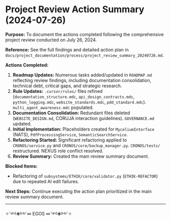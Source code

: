 # Project Review Action Summary (2024-07-26)

**Purpose:** To document the actions completed following the comprehensive project review conducted on July 26, 2024.

**Reference:** See the full findings and detailed action plan in `docs/project_documentation/process/project_review_summary_20240726.md`.

**Actions Completed:**

1.  **Roadmap Updates:** Numerous tasks added/updated in `ROADMAP.md` reflecting review findings, including documentation consolidation, technical debt, critical gaps, and strategic research.
2.  **Rule Updates:** `.cursor/rules/` files refined (`documentation_structure.mdc`, `api_design_contracts.mdc`, `python_logging.mdc`, `website_standards.mdc`, `pdd_standard.mdc`). `multi_agent_awareness.mdc` populated.
3.  **Documentation Consolidation:** Redundant files deleted (`WEBSITE_DESIGN.md`, CORUJA interaction guidelines). `GOVERNANCE.md` updated.
4.  **Initial Implementation:** Placeholders created for `MyceliumInterface` (NATS), `PdfProcessingService`, `SemanticSearchService`.
5.  **Refactoring Started:** Significant refactoring applied to `CRONOS/service.py` and `CRONOS/core/backup_manager.py`. `CRONOS/tests/` restructured. NEXUS role conflict resolved.
6.  **Review Summary:** Created the main review summary document.

**Blocked Items:**

*   Refactoring of `subsystems/ETHIK/core/validator.py` (`ETHIK-REFACTOR`) due to repeated AI edit failures.

**Next Steps:** Continue executing the action plan prioritized in the main review summary document.

---
✧༺❀༻∞ EGOS ∞༺❀༻✧ 
